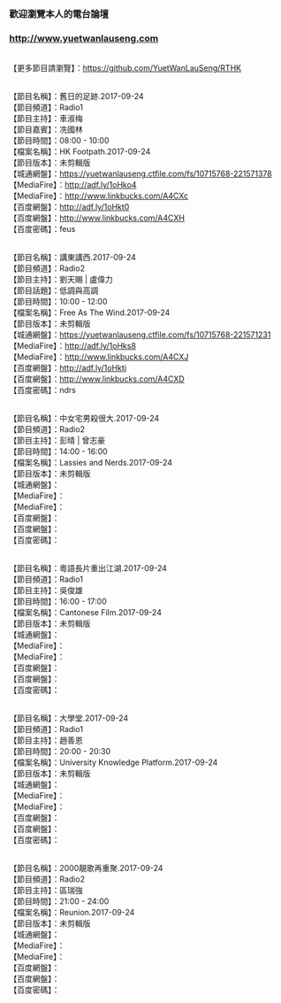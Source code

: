 ### 歡迎瀏覽本人的電台論壇
### http://www.yuetwanlauseng.com

<br>【更多節目請瀏覽】：https://github.com/YuetWanLauSeng/RTHK

<br>【節目名稱】：舊日的足跡.2017-09-24
<br>【節目頻道】：Radio1
<br>【節目主持】：車淑梅
<br>【節目嘉賓】：冼國林
<br>【節目時間】：08:00 - 10:00
<br>【檔案名稱】：HK Footpath.2017-09-24
<br>【節目版本】：未剪輯版
<br>【城通網盤】：https://yuetwanlauseng.ctfile.com/fs/10715768-221571378
<br>【MediaFire】：http://adf.ly/1oHko4
<br>【MediaFire】：http://www.linkbucks.com/A4CXc
<br>【百度網盤】：http://adf.ly/1oHkt0
<br>【百度網盤】：http://www.linkbucks.com/A4CXH
<br>【百度密碼】：feus

<br>【節目名稱】：講東講西.2017-09-24
<br>【節目頻道】：Radio2
<br>【節目主持】：劉天賜 | 盧偉力
<br>【節目話題】：低調與高調
<br>【節目時間】：10:00 - 12:00
<br>【檔案名稱】：Free As The Wind.2017-09-24
<br>【節目版本】：未剪輯版
<br>【城通網盤】：https://yuetwanlauseng.ctfile.com/fs/10715768-221571231
<br>【MediaFire】：http://adf.ly/1oHks8
<br>【MediaFire】：http://www.linkbucks.com/A4CXJ
<br>【百度網盤】：http://adf.ly/1oHktj
<br>【百度網盤】：http://www.linkbucks.com/A4CXD
<br>【百度密碼】：ndrs

<br>【節目名稱】：中女宅男殺很大.2017-09-24
<br>【節目頻道】：Radio2
<br>【節目主持】：彭晴 | 曾志豪
<br>【節目時間】：14:00 - 16:00
<br>【檔案名稱】：Lassies and Nerds.2017-09-24
<br>【節目版本】：未剪輯版
<br>【城通網盤】：
<br>【MediaFire】：
<br>【MediaFire】：
<br>【百度網盤】：
<br>【百度網盤】：
<br>【百度密碼】：

<br>【節目名稱】：粵語長片重出江湖.2017-09-24
<br>【節目頻道】：Radio1
<br>【節目主持】：吳俊雄
<br>【節目時間】：16:00 - 17:00
<br>【檔案名稱】：Cantonese Film.2017-09-24
<br>【節目版本】：未剪輯版
<br>【城通網盤】：
<br>【MediaFire】：
<br>【MediaFire】：
<br>【百度網盤】：
<br>【百度網盤】：
<br>【百度密碼】：

<br>【節目名稱】：大學堂.2017-09-24
<br>【節目頻道】：Radio1
<br>【節目主持】：趙善恩
<br>【節目時間】：20:00 - 20:30
<br>【檔案名稱】：University Knowledge Platform.2017-09-24
<br>【節目版本】：未剪輯版
<br>【城通網盤】：
<br>【MediaFire】：
<br>【MediaFire】：
<br>【百度網盤】：
<br>【百度網盤】：
<br>【百度密碼】：

<br>【節目名稱】：2000靚歌再重聚.2017-09-24
<br>【節目頻道】：Radio2
<br>【節目主持】：區瑞強
<br>【節目時間】：21:00 - 24:00
<br>【檔案名稱】：Reunion.2017-09-24
<br>【節目版本】：未剪輯版
<br>【城通網盤】：
<br>【MediaFire】：
<br>【MediaFire】：
<br>【百度網盤】：
<br>【百度網盤】：
<br>【百度密碼】：
